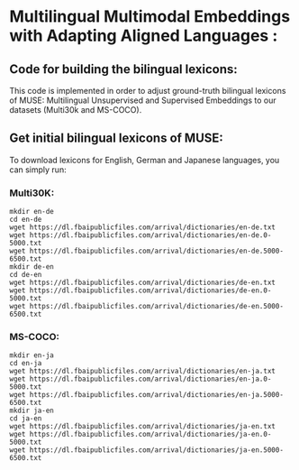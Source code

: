 # Multilingual Multimodal Embeddings with Adapting Aligned Languages :
## Code for building the bilingual lexicons:

This code is implemented in order to adjust ground-truth bilingual lexicons of MUSE: Multilingual Unsupervised and Supervised Embeddings to our datasets (Multi30k and MS-COCO).  

## Get initial bilingual lexicons of MUSE:  
To download lexicons for English, German and Japanese languages, you can simply run:  
### Multi30K:  
`mkdir en-de`  
`cd en-de`  
`wget https://dl.fbaipublicfiles.com/arrival/dictionaries/en-de.txt`  
`wget https://dl.fbaipublicfiles.com/arrival/dictionaries/en-de.0-5000.txt`  
`wget https://dl.fbaipublicfiles.com/arrival/dictionaries/en-de.5000-6500.txt`  
`mkdir de-en`  
`cd de-en`  
`wget https://dl.fbaipublicfiles.com/arrival/dictionaries/de-en.txt`  
`wget https://dl.fbaipublicfiles.com/arrival/dictionaries/de-en.0-5000.txt`  
`wget https://dl.fbaipublicfiles.com/arrival/dictionaries/de-en.5000-6500.txt`  
### MS-COCO:
`mkdir en-ja`  
`cd en-ja`  
`wget https://dl.fbaipublicfiles.com/arrival/dictionaries/en-ja.txt`  
`wget https://dl.fbaipublicfiles.com/arrival/dictionaries/en-ja.0-5000.txt`  
`wget https://dl.fbaipublicfiles.com/arrival/dictionaries/en-ja.5000-6500.txt`  
`mkdir ja-en`  
`cd ja-en`  
`wget https://dl.fbaipublicfiles.com/arrival/dictionaries/ja-en.txt`  
`wget https://dl.fbaipublicfiles.com/arrival/dictionaries/ja-en.0-5000.txt`  
`wget https://dl.fbaipublicfiles.com/arrival/dictionaries/ja-en.5000-6500.txt`  
